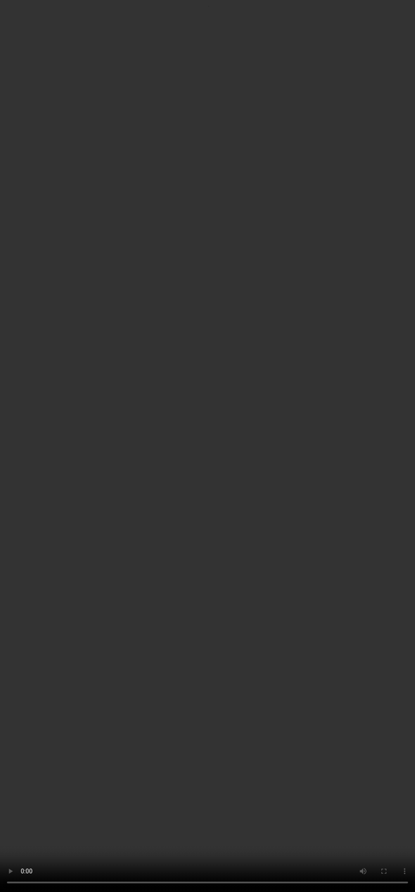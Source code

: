 # <span style="color:#000000">Error Correction & Formatting Tips</span>

## <span style="color:#364BC9">Converting the Answer format to LaTeX and making it more professional and presentable</span>
<video src="${PRIVATE_PREFERENCE_RANKING_VIDEO_3}" frameborder="0" allowfullscreen style="position: absolute; top: 0; left: 0; width: 100%; height: 100%; border: none; object-fit: cover;" controls="" controlslist="nodownload nofullscreen" style="width: 100%" />

## <span style="color:#364BC9">Fixing errors involving misplaced "" and usage of \ce{} an essential tool for chemistry questions.</span>
<video src="${PRIVATE_PREFERENCE_RANKING_VIDEO_5}" frameborder="0" allowfullscreen style="position: absolute; top: 0; left: 0; width: 100%; height: 100%; border: none; object-fit: cover;" controls="" controlslist="nodownload nofullscreen" style="width: 100%" />

## <span style="color:#8591FF">Common Mistakes to Avoid</span>

| <span style="color:#8591FF">Mistakes to Avoid</span> |                         <span style="color:#8591FF"> Correct Syntax to Use</span>                        |
| :--------------------------------------------------: | :------------------------------------------------------------------------------------------------------: |
|           **Writing $H\_2O$ → italic text**          |             instead use <span style="color:#008000">$\mathrm{H\_2O}$ or $\ce{H\_2O}$</span>              |
|            **Missing unit spacing: $5kg$**           |                         Use <span style="color:#008000">$5\\, \text{kg}$ </span>                         |
|             **Typing % without escaping**            |                                Use <span style="color:#008000">\\%</span>                                |
|           **Using \\\[...\\] or \\(...\\)**          |                     Use <span style="color:#008000"> $$...$$ or $...$</span> instead                     |
|              **Using ' or " for quotes**             | Use <span style="color:#008000">‘ ’</span> for single, <span style="color:#008000">“ ”</span> for double |
|           **Forgetting {} in superscripts**          |                      Always write <span style="color:#008000">x^{2n}</span> not x^2n                     |

:::info
**Project-specific LaTeX styles and formatting rules will be provided during your onboarding.**

A detailed documentation link is shared in the resource tab.
:::

## <span style="color:#8591FF">Formatting Best Practices</span>

1. **Compile/check** content regularly while typing.
2. **Avoid blank lines after equations** — it starts a new paragraph.
3. **Keep LaTeX minimal** — use only what's needed for SOUL rendering.
